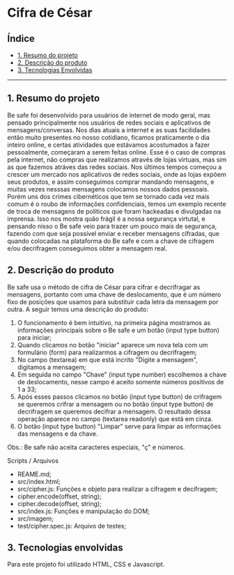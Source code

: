 # Cifra de César

## Índice


* [1. Resumo do projeto](#1-resumo-do-projeto)
* [2. Descrição do produto](#2-descrição-do-produto)
* [3. Tecnologias Envolvidas](#3-tecnologias-envolvidas)


***

## 1. Resumo do projeto

Be safe foi desenvolvido para usuários de internet de modo geral, mas pensado principalmente nos usuários de redes sociais e aplicativos de mensagens/conversas. Nos dias atuais a internet e as suas facilidades então muito presentes no nosso cotidiano, ficamos praticamente o dia inteiro online, e certas atividades que estávamos acostumados a fazer pessoalmente, começaram a serem feitas online. Esse é o caso de compras pela internet, não compras que realizamos através de lojas virtuais, mas sim as que fazemos atráves das redes sociais. Nos últimos tempos começou a crescer um mercado nos aplicativos de redes sociais, onde as lojas expõem seus produtos, e assim conseguimos comprar mandando mensagens, e muitas vezes nesssas mensagens colocamos nossos dados pessoais. Porém uns dos crimes cibernéticos que tem se tornado cada vez mais comum é o roubo de informações confidenciais, temos um exemplo recente de troca de mensagens de políticos que foram hackeadas e divulgadas na imprensa. Isso nos mostra quão frágil é a nossa segurança virtutal, e pensando nisso o Be safe veio para trazer um pouco mais de segurança, fazendo com que seja possível enviar e receber mensagens cifradas, que quando colocadas na plataforma do Be safe e com a chave de cifragem e/ou decrifragem conseguimos obter a mensagem real.


## 2. Descrição do produto

Be safe usa o método de cifra de César para cifrar e decrifragar as mensagens, portanto com uma chave de deslocamento, que é um número fixo de posições que usamos para substituir cada letra da mensagem por outra. A seguir temos uma descrição do produto:

1. O funcionamento é bem intuitivo, na primeira página mostramos as informações principais sobre o Be safe e um botão (input type button) para iniciar;
2. Quando clicamos no botão "iniciar" aparece um nova tela com um formulário (form) para realizarmos a cifragem ou decrifragem; 
3. No campo (textarea) em que está incrito "Digite a mensagem", digitamos a mensagem;
4. Em seguida no campo "Chave" (input type number) escolhemos a chave de deslocamento, nesse campo é aceito somente números positivos de 1 a 33;
5. Após esses passos clicamos no botão (input type button) de crifragem se queremos crifrar a mensagem ou no botão (input type button) de decrifragem se queremos decifrar a mensagem. O resultado dessa operação aparece no campo (textarea readonly) que está em cinza.
6. O botão (input type button) "Limpar" serve para limpar as informações das mensagens e da chave.

Obs.: Be safe não aceita caracteres especiais, "ç" e números.


Scripts / Arquivos

- REAME.md;
- src/index.html;
- src/cipher.js: Funções e objeto para realizar a cifragem e decifragem;
 - cipher.encode(offset, string);
 - cipher.decode(offset, string);
- src/index.js: Funções e manipulação do DOM;
- src/imagem;
- test/cipher.spec.js: Arquivo de testes;

## 3. Tecnologias envolvidas

 Para este projeto foi utilizado HTML, CSS e Javascript.


